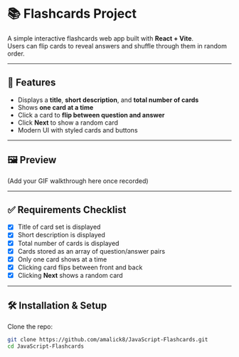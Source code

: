 # 📚 Flashcards Project

A simple interactive flashcards web app built with **React + Vite**.  
Users can flip cards to reveal answers and shuffle through them in random order.  

---

## 🚀 Features
- Displays a **title**, **short description**, and **total number of cards**
- Shows **one card at a time**
- Click a card to **flip between question and answer**
- Click **Next** to show a random card
- Modern UI with styled cards and buttons

---

## 🖼️ Preview
(Add your GIF walkthrough here once recorded)  

---

## ✅ Requirements Checklist
- [x] Title of card set is displayed  
- [x] Short description is displayed  
- [x] Total number of cards is displayed  
- [x] Cards stored as an array of question/answer pairs  
- [x] Only one card shows at a time  
- [x] Clicking card flips between front and back  
- [x] Clicking **Next** shows a random card  

---

## 🛠️ Installation & Setup
Clone the repo:
```bash
git clone https://github.com/amalick8/JavaScript-Flashcards.git
cd JavaScript-Flashcards